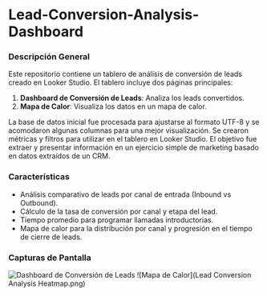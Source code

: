 # Lead-Conversion-Analysis-Dashboard

### Descripción General
Este repositorio contiene un tablero de análisis de conversión de leads creado en Looker Studio. El tablero incluye dos páginas principales:
1. **Dashboard de Conversión de Leads**: Analiza los leads convertidos.
2. **Mapa de Calor**: Visualiza los datos en un mapa de calor.

La base de datos inicial fue procesada para ajustarse al formato UTF-8 y se acomodaron algunas columnas para una mejor visualización. Se crearon métricas y filtros para utilizar en el tablero en Looker Studio. El objetivo fue extraer y presentar información en un ejercicio simple de marketing basado en datos extraídos de un CRM.

### Características
- Análisis comparativo de leads por canal de entrada (Inbound vs Outbound).
- Cálculo de la tasa de conversión por canal y etapa del lead.
- Tiempo promedio para programar llamadas introductorias.
- Mapa de calor para la distribución por canal y progresión en el tiempo de cierre de leads.

### Capturas de Pantalla
![Dashboard de Conversión de Leads](ruta/a/tu/captura1.png)
![Mapa de Calor](Lead Conversion Analysis Heatmap.png)
